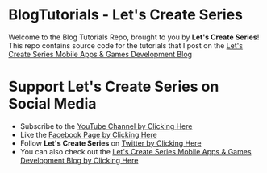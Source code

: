 # BlogTutorials - Let's Create Series
Welcome to the Blog Tutorials Repo, brought to you by __Let's Create Series__! This repo contains source code for the tutorials that I post on the [Let's Create Series Mobile Apps & Games Development Blog](https://letscreateseries.com)

# Support Let's Create Series on Social Media
- Subscribe to the [YouTube Channel by Clicking Here](https://www.youtube.com/channel/UCTPT0XDuOQFv-DzXEfj_nGQ/)
- Like the [Facebook Page by Clicking Here](https://www.facebook.com/LetsCreateSeries)
- Follow __Let's Create Series__ on [Twitter by Clicking Here](https://twitter.com/LetsCre8Series)
- You can also check out the [Let's Create Series Mobile Apps & Games Development Blog by Clicking Here](https://letscreateseries.com)

